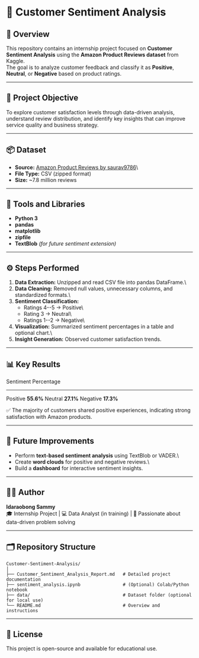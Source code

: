 # 💬 Customer Sentiment Analysis

## 📖 Overview

This repository contains an internship project focused on **Customer
Sentiment Analysis** using the **Amazon Product Reviews dataset** from
Kaggle.\
The goal is to analyze customer feedback and classify it as
**Positive**, **Neutral**, or **Negative** based on product ratings.

------------------------------------------------------------------------

## 🧠 Project Objective

To explore customer satisfaction levels through data-driven analysis,
understand review distribution, and identify key insights that can
improve service quality and business strategy.

------------------------------------------------------------------------

## 📦 Dataset

-   **Source:** [Amazon Product Reviews by
    saurav9786](https://www.kaggle.com/datasets/saurav9786/amazon-product-reviews)\
-   **File Type:** CSV (zipped format)
-   **Size:** \~7.8 million reviews

------------------------------------------------------------------------

## 🧰 Tools and Libraries

-   **Python 3**
-   **pandas**
-   **matplotlib**
-   **zipfile**
-   **TextBlob** *(for future sentiment extension)*

------------------------------------------------------------------------

## ⚙️ Steps Performed

1.  **Data Extraction:** Unzipped and read CSV file into pandas
    DataFrame.\
2.  **Data Cleaning:** Removed null values, unnecessary columns, and
    standardized formats.\
3.  **Sentiment Classification:**
    -   Ratings 4--5 → Positive\
    -   Rating 3 → Neutral\
    -   Ratings 1--2 → Negative\
4.  **Visualization:** Summarized sentiment percentages in a table and
    optional chart.\
5.  **Insight Generation:** Observed customer satisfaction trends.

------------------------------------------------------------------------

## 📊 Key Results

  Sentiment   Percentage
  ----------- ------------
  Positive    **55.6%**
  Neutral     **27.1%**
  Negative    **17.3%**

✅ The majority of customers shared positive experiences, indicating
strong satisfaction with Amazon products.

------------------------------------------------------------------------

## 🚀 Future Improvements

-   Perform **text-based sentiment analysis** using TextBlob or VADER.\
-   Create **word clouds** for positive and negative reviews.\
-   Build a **dashboard** for interactive sentiment insights.

------------------------------------------------------------------------

## ✍🏽 Author

**Idaraobong Sammy**\
🎓 Internship Project \| 💻 Data Analyst (in training) \| 🧩 Passionate
about data-driven problem solving

------------------------------------------------------------------------

## 🗂 Repository Structure

    Customer-Sentiment-Analysis/
    │
    ├── Customer_Sentiment_Analysis_Report.md   # Detailed project documentation
    ├── sentiment_analysis.ipynb                # (Optional) Colab/Python notebook
    ├── data/                                   # Dataset folder (optional for local use)
    └── README.md                               # Overview and instructions

------------------------------------------------------------------------

## 🧾 License

This project is open-source and available for educational use.
